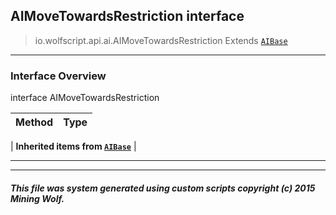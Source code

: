 ## AIMoveTowardsRestriction __interface__

>io.wolfscript.api.ai.AIMoveTowardsRestriction
>Extends [`AIBase`](AIBase.md)

---

### Interface Overview

interface AIMoveTowardsRestriction

Method | Type   
--- | :--- 
 |
__Inherited items from [`AIBase`](AIBase.md)__ |





---



---


##### This file was system generated using custom scripts copyright (c) 2015 Mining Wolf.
	

